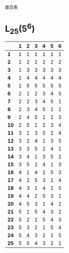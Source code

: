 直交表
# L<sub>25</sub>(5<sup>6</sup>)
|      |**1**|**2**|**3**|**4**|**5**|**6**|
|------|-----|-----|-----|-----|-----|-----|
|**1** |1    |1    |1    |1    |1    |1    |
|**2** |1    |2    |2    |2    |2    |2    |
|**3** |1    |3    |3    |3    |3    |3    |
|**4** |1    |4    |4    |4    |4    |4    |
|**5** |1    |5    |5    |5    |5    |5    |
|**6** |2    |1    |2    |3    |4    |5    |
|**7** |2    |2    |3    |4    |5    |1    |
|**8** |2    |3    |4    |5    |1    |2    |
|**9** |2    |4    |5    |1    |2    |3    |
|**10**|2    |5    |1    |2    |3    |4    |
|**11**|3    |1    |3    |5    |2    |4    |
|**12**|3    |2    |4    |1    |3    |5    |
|**13**|3    |3    |5    |2    |4    |1    |
|**14**|3    |4    |1    |3    |5    |2    |
|**15**|3    |5    |2    |4    |1    |3    |
|**16**|4    |1    |4    |2    |5    |3    |
|**17**|4    |2    |5    |3    |1    |4    |
|**18**|4    |3    |1    |4    |2    |5    |
|**19**|4    |4    |2    |5    |3    |1    |
|**20**|4    |5    |3    |1    |4    |2    |
|**21**|5    |1    |5    |4    |3    |2    |
|**22**|5    |2    |1    |5    |4    |3    |
|**23**|5    |3    |2    |1    |5    |4    |
|**24**|5    |4    |3    |2    |1    |5    |
|**25**|5    |5    |4    |3    |2    |1    |
